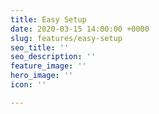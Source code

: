 ```yaml
---
title: Easy Setup
date: 2020-03-15 14:00:00 +0000
slug: features/easy-setup
seo_title: ''
seo_description: ''
feature_image: ''
hero_image: ''
icon: ''

---
```

